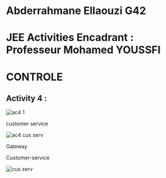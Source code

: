 # Abderrahmane Ellaouzi G42
#  JEE Activities Encadrant : Professeur Mohamed YOUSSFI 

  #  CONTROLE
  
## Activity 4 :


![ac4 1](https://github.com/Abderrahmane55/ellaouzi_abderrahmane_JEE/assets/107000262/c0bfbd8a-c09c-485c-9373-563da18d3462)


customer service

![ac4 cus serv](https://github.com/Abderrahmane55/ellaouzi_abderrahmane_JEE/assets/107000262/3f94bebb-08e4-4753-ab80-d6b04cbd8fc5)


Gateway 


Customer-service


![cus serv](https://github.com/Abderrahmane55/ellaouzi_abderrahmane_JEE/assets/107000262/65191ffd-44e0-499d-b80a-5a355d5f4ef7)

